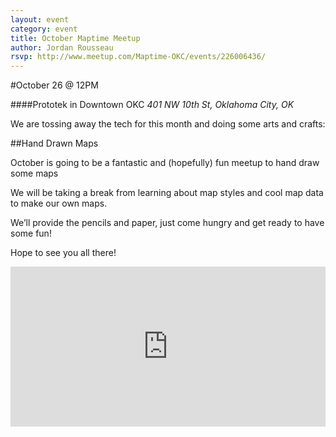 ```yaml
---
layout: event
category: event
title: October Maptime Meetup
author: Jordan Rousseau
rsvp: http://www.meetup.com/Maptime-OKC/events/226006436/
---
```


#October 26 @ 12PM

####Prototek in Downtown OKC
*401 NW 10th St, Oklahoma City, OK*

We are tossing away the tech for this month and doing some arts and crafts:

##Hand Drawn Maps

October is going to be a fantastic and (hopefully) fun meetup to hand draw some maps

We will be taking a break from learning about map styles and cool map data to make our own maps.

We’ll provide the pencils and paper, just come hungry and get ready to have some fun!

Hope to see you all there!

<iframe width='100%' height='256px' frameBorder='0' src='https://a.tiles.mapbox.com/v4/jvrousseau.n74jigpo/attribution,zoompan,geocoder,share.html?access_token=pk.eyJ1IjoianZyb3Vzc2VhdSIsImEiOiJYYUNlcVRZIn0.lp0867Jn5ynlj72kMwICSA#17/35.479/-97.519'></iframe>
